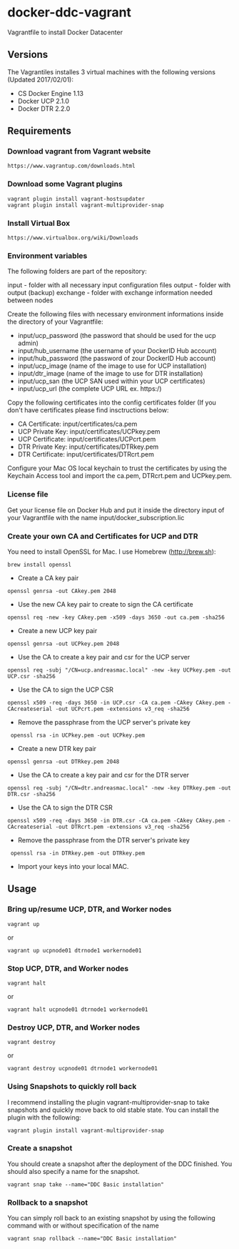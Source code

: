 # docker-ddc-vagrant
Vagrantfile to install Docker Datacenter

## Versions

The Vagrantiles installes 3 virtual machines with the following versions (Updated 2017/02/01):

 * CS Docker Engine 1.13
 * Docker UCP 2.1.0
 * Docker DTR 2.2.0

## Requirements

### Download vagrant from Vagrant website

```
https://www.vagrantup.com/downloads.html
```

### Download some Vagrant plugins

```
vagrant plugin install vagrant-hostsupdater
vagrant plugin install vagrant-multiprovider-snap
```

### Install Virtual Box

```
https://www.virtualbox.org/wiki/Downloads
```

### Environment variables

The following folders are part of the repository:

input - folder with all necessary input configuration files
output - folder with output (backup)
exchange - folder with exchange information needed between nodes

Create the following files with necessary environment informations inside the directory of your Vagrantfile:

* input/ucp_password (the password that should be used for the ucp admin)
* input/hub_username (the username of your DockerID Hub account)
* input/hub_password (the password of zour DockerID Hub account)
* input/ucp_image (name of the image to use for UCP installation)
* input/dtr_image (name of the image to use for DTR installation)
* input/ucp_san (the UCP SAN used within your UCP certificates)
* input/ucp_url (the complete UCP URL ex. https:/)

Copy the following certificates into the config certificates folder (If you don't have certificates please find insctructions below:

* CA Certificate: input/certificates/ca.pem
* UCP Private Key: input/certificates/UCPkey.pem
* UCP Certificate: input/certificates/UCPcrt.pem
* DTR Private Key: input/certificates/DTRkey.pem
* DTR Certificate: input/certificates/DTRcrt.pem

Configure your Mac OS local keychain to trust the certificates by using the Keychain Access tool and import the ca.pem, DTRcrt.pem and UCPkey.pem. 

### License file

Get your license file on Docker Hub and put it inside the directory input of your Vagrantfile with the name input/docker_subscription.lic

### Create your own CA and Certificates for UCP and DTR

You need to install OpenSSL for Mac. I use Homebrew (http://brew.sh):

```
brew install openssl
```

* Create a CA key pair

```
openssl genrsa -out CAkey.pem 2048
```

* Use the new CA key pair to create to sign the CA certificate

```
openssl req -new -key CAkey.pem -x509 -days 3650 -out ca.pem -sha256
```

* Create a new UCP key pair

```
openssl genrsa -out UCPkey.pem 2048
```

* Use the CA to create a key pair and csr for the UCP server

```
openssl req -subj "/CN=ucp.andreasmac.local" -new -key UCPkey.pem -out UCP.csr -sha256
```

* Use the CA to sign the UCP CSR

```
openssl x509 -req -days 3650 -in UCP.csr -CA ca.pem -CAkey CAkey.pem -CAcreateserial -out UCPcrt.pem -extensions v3_req -sha256
```

* Remove the passphrase from the UCP server's private key

```
 openssl rsa -in UCPkey.pem -out UCPkey.pem
```

* Create a new DTR key pair

```
openssl genrsa -out DTRkey.pem 2048
```

* Use the CA to create a key pair and csr for the DTR server

```
openssl req -subj "/CN=dtr.andreasmac.local" -new -key DTRkey.pem -out DTR.csr -sha256
```

* Use the CA to sign the DTR CSR

```
openssl x509 -req -days 3650 -in DTR.csr -CA ca.pem -CAkey CAkey.pem -CAcreateserial -out DTRcrt.pem -extensions v3_req -sha256
```

* Remove the passphrase from the DTR server's private key

```
 openssl rsa -in DTRkey.pem -out DTRkey.pem
```

* Import your keys into your local MAC.

## Usage

### Bring up/resume UCP, DTR, and Worker nodes

```
vagrant up
```
or

```
vagrant up ucpnode01 dtrnode1 workernode01
```

### Stop UCP, DTR, and Worker nodes

```
vagrant halt
```
or

```
vagrant halt ucpnode01 dtrnode1 workernode01
```
### Destroy UCP, DTR, and Worker nodes

```
vagrant destroy
```
or

```
vagrant destroy ucpnode01 dtrnode1 workernode01
```
### Using Snapshots to quickly roll back

I recommend installing the plugin vagrant-multiprovider-snap to take snapshots and quickly move back to old stable state. You can install the plugin with the following:

```
vagrant plugin install vagrant-multiprovider-snap
```

### Create a snapshot

You should create a snapshot after the deployment of the DDC finished. You should also specify a name for the snapshot.

```
vagrant snap take --name="DDC Basic installation"
```

### Rollback to a snapshot

You can simply roll back to an existing snapshot by using the following command with or without specification of the name

```
vagrant snap rollback --name="DDC Basic installation"
```

